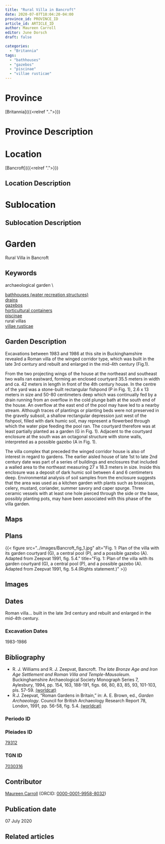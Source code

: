 ```yaml
---
title: "Rural Villa in Bancroft"
date: 2020-07-07T18:04:20-04:00
province_id: PROVINCE_ID
article_id: ARTICLE_ID
author: Maureen Carroll
editor: June Dorsch
draft: false

categories:
  - "Britannia"
tags:
  - "bathhouses"
  - "gazebos"
  - "piscinae"
  - "villae rusticae"
---
```


# Province

[Britannia]({{<relref "..">}})  

# Province Description


# Location

[Bancroft]({{<relref ".">}})  

## Location Description

<!-- LEAVE THIS BLANK FOR NOW -->

# Sublocation

<!--
[AREA WITHIN LOCATION, LIKE “PALATINE HILL”](GEOREFERENCE LINK)
A sublocation is any area larger than an individual garden, but located within a location. I would always try to include a link to a controlled vocabulary here if possible. This ID may well be different from the Garden ID, e.g., Pompeii versus a Garden in one of the houses which has its own Pleiades ID.
-->

## Sublocation Description

<!-- DESCRIPTION -->

# Garden

Rural Villa in Bancroft

## Keywords

archaeological garden \

[bathhouses (water recreation structures)](http://vocab.getty.edu/page/aat/300007347) \
[drains](http://vocab.getty.edu/page/aat/300052564) \
[gazebos](http://vocab.getty.edu/page/aat/300006798) \
[horticultural containers](http://vocab.getty.edu/page/aat/300198749) \
[piscinae](http://vocab.getty.edu/page/aat/300375619) \
rural villas \
[villae rusticae](http://vocab.getty.edu/page/aat/300005518)

## Garden Description

Excavations between 1983 and 1986 at this site in Buckinghamshire revealed a Roman villa of the winged corridor type, which was built in the late 3rd century and rebuilt and enlarged in the mid-4th century (Fig.1).

From the two projecting wings of the house at the northeast and southeast two walls ran eastward, forming an enclosed courtyard 35.5 meters in width and ca. 42 meters in length in front of the 4th century house. In the centre of the yard was a stone-built rectangular fishpond (P in Fig. 1), 2.6 x 13 meters in size and 50-80 centimeters deep which was continually fed by a drain running from an overflow in the cold plunge bath at the south end of the house. An overflow at the east end of the pool may have led to a nearby stream. Although traces of plantings or planting beds were not preserved in the gravelly subsoil, a shallow rectangular depression just west of the fishpool, filled with dark humic soil, may represent a flowerbed through which the water pipe feeding the pool ran. The courtyard therefore was at least partially planted as a garden (G in Fig. 1). Adjacent to the courtyard enclosure at the south was an octagonal structure with stone walls, interpreted as a possible gazebo (A in Fig. 1).

The villa complex that preceded the winged corridor house is also of interest in regard to gardens. The earlier aisled house of late 1st to late 2nd century date was part of a series of buildings and enclosures that included a walled area to the northeast measuring 27 x 18.3 meters in size. Inside this enclosure was a deposit of dark humic soil between 4 and 6 centimeters deep. Environmental analysis of soil samples from the enclosure suggests that the area was used as a kitchen garden with plants such as brassicas, celery, mustard, coriander, summer savory and caper spurge. Three ceramic vessels with at least one hole pierced through the side or the base, possibly planting pots, may have been associated with this phase of the villa garden.

## Maps

## Plans

{{< figure src="../images/Bancroft_fig_1.jpg" alt="Fig. 1: Plan of the villa with its garden courtyard (G), a central pool (P), and a possible gazebo (A). Adapted from Zeepvat 1991, fig. 5.4." title="Fig. 1: Plan of the villa with its garden courtyard (G), a central pool (P), and a possible gazebo (A). Adapted from Zeepvat 1991, fig. 5.4.(Rights statement.)" >}}

## Images

## Dates

Roman villa... built in the late 3rd century and rebuilt and enlarged in the mid-4th century.

### Excavation Dates

1983-1986

## Bibliography

* R. J. Williams and R. J. Zeepvat, Bancroft. *The late Bronze Age and Iron Age Settlement and Roman Villa and Temple-Mausoleum*. Buckinghamshire Archaeological Society Monograph Series 7, Aylesbury, 1994, pp. 154, 163, 188-191, figs. 66, 80, 83, 85, 93, 101-103, pls. 57-59. [(worldcat)](http://www.worldcat.org/oclc/669708984)
* R.J. Zeepvat, “Roman Gardens in Britain,” in: A. E. Brown, ed., *Garden Archaeology*. Council for British Archaeology Research Report 78, London, 1991, pp. 56-58, fig. 5.4. [(worldcat)](http://www.worldcat.org/oclc/911653165)

### Periodo ID

<!-- [PERIODO_ID](https://pleiades.stoa.org/places/PLEIADES_ID) -->

### Pleiades ID

[79312](https://pleiades.stoa.org/places/79312)

### TGN ID
[7030316](http://vocab.getty.edu/page/tgn/7030316)

## Contributor

[Maureen Carroll](https://www.sheffield.ac.uk/archaeology/our-people/academic-staff/maureen-carroll) (ORCID: [0000-0001-9958-8032](https://orcid.org/0000-0001-9958-8032))

## Publication date

07 July 2020

## Related articles

<!-- Links to other related articles. Leave blank for now -->